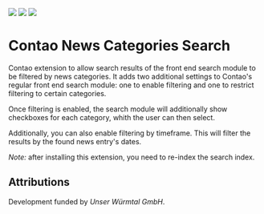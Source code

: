 [![](https://img.shields.io/maintenance/yes/2020.svg)](https://github.com/inspiredminds/contao-news-categories-search)
[![](https://img.shields.io/packagist/v/inspiredminds/contao-news-categories-search.svg)](https://packagist.org/packages/inspiredminds/contao-news-categories-search)
[![](https://img.shields.io/packagist/dt/inspiredminds/contao-news-categories-search.svg)](https://packagist.org/packages/inspiredminds/contao-news-categories-search)

Contao News Categories Search
=====================

Contao extension to allow search results of the front end search module to be filtered 
by news categories. It adds two additional settings to Contao's regular front end 
search module: one to enable filtering and one to restrict filtering to certain 
categories.

Once filtering is enabled, the search module will additionally show checkboxes 
for each category, whith the user can then select.

Additionally, you can also enable filtering by timeframe. This will filter the results
by the found news entry's dates.

_Note:_ after installing this extension, you need to re-index the search index.


## Attributions

Development funded by _Unser Würmtal GmbH_.
